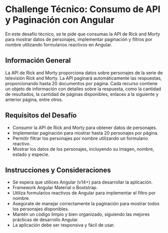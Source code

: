 # Challenge Técnico: Consumo de API y Paginación con Angular

En este desafío técnico, se te pide que consumas la API de Rick and Morty para mostrar datos de personajes, implementar paginación y filtros por nombre utilizando formularios reactivos en Angular.

## Información General

La API de Rick and Morty proporciona datos sobre personajes de la serie de televisión Rick and Morty. La API paginará automáticamente las respuestas, proporcionando hasta 20 documentos por página. Cada recurso contiene un objeto de información con detalles sobre la respuesta, como la cantidad de resultados, la cantidad de páginas disponibles, enlaces a la siguiente y anterior página, entre otros.


## Requisitos del Desafío

- Consumir la API de Rick and Morty para obtener datos de personajes.
- Implementar paginación para mostrar hasta 20 personajes por página.
- Permitir filtrar los personajes por nombre utilizando un formulario reactivo.
- Mostrar los datos de los personajes, incluyendo su imagen, nombre, estado y especie.

## Instrucciones y Consideraciones

- Se espera que utilices Angular (v14+) para desarrollar la aplicación.
- Framework Angular Material o Bootstrap.
- Utiliza formularios reactivos de Angular para implementar el filtro por nombre.
- Asegúrate de manejar correctamente la paginación para mostrar todos los personajes disponibles.
- Mantén un código limpio y bien organizado, siguiendo las mejores prácticas de desarrollo Angular.
- La aplicación debe ser responsiva y fácil de usar.
